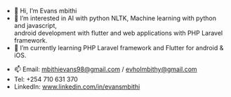 - 👋 Hi, I’m Evans mbithi
- 👀 I’m interested in AI with python NLTK, Machine learning with python and javascript, </br> 
      android development with flutter and web applications with PHP Laravel framework.
- 🌱 I’m currently learning PHP Laravel framework and Flutter for android & iOS. 
<!-- 💞️ I’m looking to collaborate on ... -->
- 📫 Email: mbithievans98@gmail.com / evholmbithy@gmail.com
- Tel: +254 710 631 370
- LinkedIn: www.linkedin.com/in/evansmbithi

<!---
evansmbithi/evansmbithi is a ✨ special ✨ repository because its `README.md` (this file) appears on your GitHub profile.
You can click the Preview link to take a look at your changes.
--->
